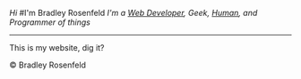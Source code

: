 _Hi_
#I'm Bradley Rosenfeld
_I'm a [Web Developer](http://boringcode.github.com/#portfolio), Geek, [Human](http://boringcode.github.com/#contact), and Programmer of things_

---------------------------------------

This is my website, dig it?


&copy; Bradley Rosenfeld
